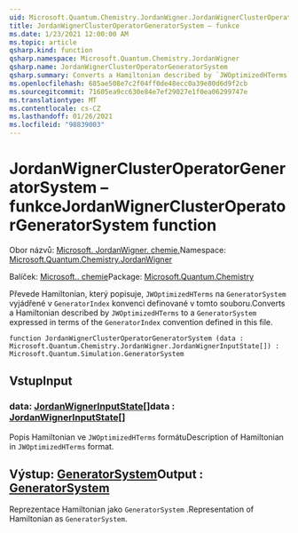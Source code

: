 ```yaml
---
uid: Microsoft.Quantum.Chemistry.JordanWigner.JordanWignerClusterOperatorGeneratorSystem
title: JordanWignerClusterOperatorGeneratorSystem – funkce
ms.date: 1/23/2021 12:00:00 AM
ms.topic: article
qsharp.kind: function
qsharp.namespace: Microsoft.Quantum.Chemistry.JordanWigner
qsharp.name: JordanWignerClusterOperatorGeneratorSystem
qsharp.summary: Converts a Hamiltonian described by `JWOptimizedHTerms` to a `GeneratorSystem` expressed in terms of the `GeneratorIndex` convention defined in this file.
ms.openlocfilehash: 685ae508e7c2f04ff0de48ecc0a39e80d6d9f2cb
ms.sourcegitcommit: 71605ea9cc630e84e7ef29027e1f0ea06299747e
ms.translationtype: MT
ms.contentlocale: cs-CZ
ms.lasthandoff: 01/26/2021
ms.locfileid: "98839003"
---
```

# <a name="jordanwignerclusteroperatorgeneratorsystem-function"></a><span data-ttu-id="79b35-102">JordanWignerClusterOperatorGeneratorSystem – funkce</span><span class="sxs-lookup"><span data-stu-id="79b35-102">JordanWignerClusterOperatorGeneratorSystem function</span></span>

<span data-ttu-id="79b35-103">Obor názvů: [Microsoft. JordanWigner. chemie.](xref:Microsoft.Quantum.Chemistry.JordanWigner)</span><span class="sxs-lookup"><span data-stu-id="79b35-103">Namespace: [Microsoft.Quantum.Chemistry.JordanWigner](xref:Microsoft.Quantum.Chemistry.JordanWigner)</span></span>

<span data-ttu-id="79b35-104">Balíček: [Microsoft.. chemie](https://nuget.org/packages/Microsoft.Quantum.Chemistry)</span><span class="sxs-lookup"><span data-stu-id="79b35-104">Package: [Microsoft.Quantum.Chemistry](https://nuget.org/packages/Microsoft.Quantum.Chemistry)</span></span>


<span data-ttu-id="79b35-105">Převede Hamiltonian, který popisuje, `JWOptimizedHTerms` na `GeneratorSystem` vyjádřené v `GeneratorIndex` konvenci definované v tomto souboru.</span><span class="sxs-lookup"><span data-stu-id="79b35-105">Converts a Hamiltonian described by `JWOptimizedHTerms` to a `GeneratorSystem` expressed in terms of the `GeneratorIndex` convention defined in this file.</span></span>

```qsharp
function JordanWignerClusterOperatorGeneratorSystem (data : Microsoft.Quantum.Chemistry.JordanWigner.JordanWignerInputState[]) : Microsoft.Quantum.Simulation.GeneratorSystem
```


## <a name="input"></a><span data-ttu-id="79b35-106">Vstup</span><span class="sxs-lookup"><span data-stu-id="79b35-106">Input</span></span>

### <a name="data--jordanwignerinputstate"></a><span data-ttu-id="79b35-107">data: [JordanWignerInputState](xref:Microsoft.Quantum.Chemistry.JordanWigner.JordanWignerInputState)[]</span><span class="sxs-lookup"><span data-stu-id="79b35-107">data : [JordanWignerInputState](xref:Microsoft.Quantum.Chemistry.JordanWigner.JordanWignerInputState)[]</span></span>

<span data-ttu-id="79b35-108">Popis Hamiltonian ve `JWOptimizedHTerms` formátu</span><span class="sxs-lookup"><span data-stu-id="79b35-108">Description of Hamiltonian in `JWOptimizedHTerms` format.</span></span>



## <a name="output--generatorsystem"></a><span data-ttu-id="79b35-109">Výstup: [GeneratorSystem](xref:Microsoft.Quantum.Simulation.GeneratorSystem)</span><span class="sxs-lookup"><span data-stu-id="79b35-109">Output : [GeneratorSystem](xref:Microsoft.Quantum.Simulation.GeneratorSystem)</span></span>

<span data-ttu-id="79b35-110">Reprezentace Hamiltonian jako `GeneratorSystem` .</span><span class="sxs-lookup"><span data-stu-id="79b35-110">Representation of Hamiltonian as `GeneratorSystem`.</span></span>